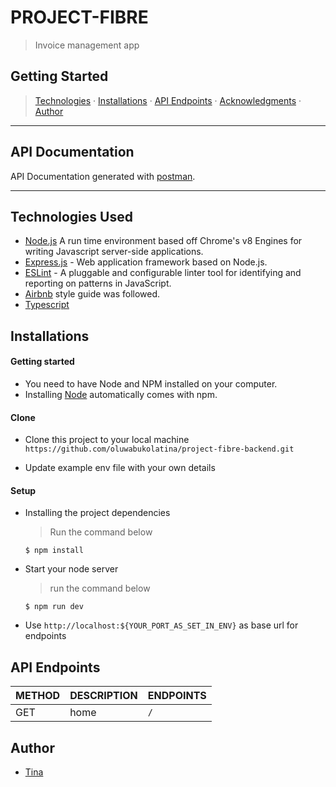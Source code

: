 # PROJECT-FIBRE

> Invoice management app

## Getting Started

> [Technologies](#technologies-used) &middot; [Installations](#installations) &middot; [API Endpoints](#api-endpoints) &middot; [Acknowledgments](#acknowledgments) &middot; [Author](#author)

---

## API Documentation

API Documentation generated with [postman](https://documenter.getpostman.com/view/4223397/TzeRoVYp).

---

## Technologies Used

[node]: (https://nodejs.org)

- [Node.js](node) A run time environment based off Chrome's v8 Engines for writing Javascript server-side applications.
- [Express.js](https://expressjs.com) - Web application framework based on Node.js.
- [ESLint](https://eslint.org/) - A pluggable and configurable linter tool for identifying and reporting on patterns in JavaScript.
- [Airbnb](https://www.npmjs.com/package/eslint-config-airbnb) style guide was followed.
- [Typescript](https://www.typescriptlang.org/)

## Installations

#### Getting started

- You need to have Node and NPM installed on your computer.
- Installing [Node](node) automatically comes with npm.

#### Clone

- Clone this project to your local machine `https://github.com/oluwabukolatina/project-fibre-backend.git`

- Update example env file with your own details

#### Setup

- Installing the project dependencies
  > Run the command below
  ```shell
  $ npm install
  ```
- Start your node server
  > run the command below
  ```shell
  $ npm run dev
  ```
- Use `http://localhost:${YOUR_PORT_AS_SET_IN_ENV}` as base url for endpoints

## API Endpoints

| METHOD | DESCRIPTION | ENDPOINTS |
| ------ | ----------- | --------- |
| GET    | home        | `/`       |

## Author

- [Tina](https://github.com/oluwabukolatina)
